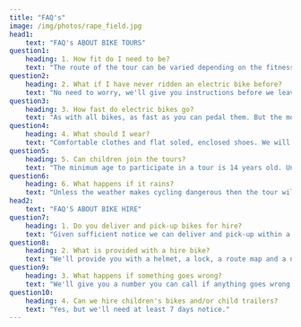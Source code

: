 ```yaml
---
title: "FAQ's"
image: /img/photos/rape_field.jpg
head1: 
    text: "FAQ's ABOUT BIKE TOURS"
question1:
    heading: 1. How fit do I need to be?
    text: "The route of the tour can be varied depending on the fitness levels of the group, but because the tours are on electric mountain bikes, they are suitable for people of mixed fitness levels. If you are able to walk briskly you'll be fine."
question2:
    heading: 2. What if I have never ridden an electric bike before?
    text: "No need to worry, we'll give you instructions before we leave and the first part of the tour will be on a quiet section of road where you can get used to the bike"
question3:
    heading: 3. How fast do electric bikes go?
    text: "As with all bikes, as fast as you can pedal them. But the motor will only provide assistance up to 15mph (25km/h)."
question4:
    heading: 4. What should I wear?
    text: "Comfortable clothes and flat soled, enclosed shoes. We will provide you with a helmet."
question5:
    heading: 5. Can children join the tours?
    text: "The minimum age to participate in a tour is 14 years old. Under 16 year olds must be accompanied by an adult parent or guardian."
question6:
    heading: 6. What happens if it rains?
    text: "Unless the weather makes cycling dangerous then the tour will go ahead."
head2: 
    text: "FAQ'S ABOUT BIKE HIRE" 
question7:
    heading: 1. Do you deliver and pick-up bikes for hire?
    text: "Given sufficient notice we can deliver and pick-up within a 6 mile (10km) radius of Hambledon, Surrey, provided the booking is for a minimum of 2 bikes. We will also deliver and pick up at the following locations: <br><br>The Merry Harriers, Hambledon<br>Hambledon Village Shop<br>The Crown Inn, Chiddingfold<br>The Swan Inn, Chiddingfold<br>The Mulberry Inn, Chiddingfold<br>Lythe Hill Hotel, Haslemere<br>Heath Hall Farm, Bowlhead Green<br>Witley Railway Station<br>Milford Railway Station"
question8:
    heading: 2. What is provided with a hire bike?
    text: "We'll provide you with a helmet, a lock, a route map and a number to call in case of problems."
question9:
    heading: 3. What happens if something goes wrong?
    text: "We'll give you a number you can call if anything goes wrong. If necessary we'll come out to repair a bike or to pick you up. A pick up will normally incur a £15 charge."
question10:
    heading: 4. Can we hire children's bikes and/or child trailers?
    text: "Yes, but we'll need at least 7 days notice."
---
```


